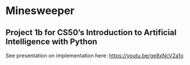 # Minesweeper
## Project 1b for CS50’s Introduction to Artificial Intelligence with Python

See presentation on implementation here:
https://youtu.be/ge8xNcV2a1o

